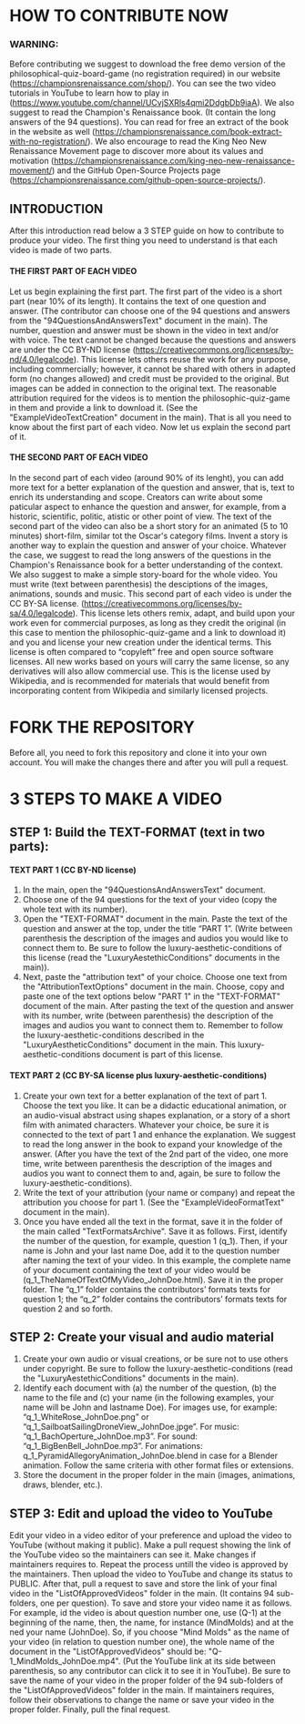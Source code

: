 # HOW TO CONTRIBUTE NOW

### WARNING:
Before contributing we suggest to download the free demo version of the philosophical-quiz-board-game (no registration required) in our website (https://championsrenaissance.com/shop/). You can see the two video tutorials in YouTube to learn how to play in (https://www.youtube.com/channel/UCvjSXRls4qmi2DdgbDb9iaA). We also suggest to read the Champion's Renaissance book. (It contain the long answers of the 94 questions). You can read for free an extract of the book in the website as well (https://championsrenaissance.com/book-extract-with-no-registration/). We also encourage to read the King Neo New Renaissance Movement page to discover more about its values and motivation (https://championsrenaissance.com/king-neo-new-renaissance-movement/) and the GitHub Open-Source Projects page (https://championsrenaissance.com/github-open-source-projects/). 

## INTRODUCTION

After this introduction read below a 3 STEP guide on how to contribute to produce your video. 
The first thing you need to understand is that each video is made of two parts. 

#### THE FIRST PART OF EACH VIDEO
Let us begin explaining the first part. The first part of the video is a short part (near 10% of its length). It contains the text of one question and answer. (The contributor can choose one of the 94 questions and answers from the "94QuestionsAndAnswersText" document in the main). The number, question and answer must be shown in the video in text and/or with voice. The text cannot be changed because the questions and answers are under the CC BY-ND license (https://creativecommons.org/licenses/by-nd/4.0/legalcode). This license lets others reuse the work for any purpose, including commercially; however, it cannot be shared with others in adapted form (no changes allowed) and credit must be provided to the original. But images can be added in connection to the original text. The reasonable attribution required for the videos is to mention the philosophic-quiz-game in them and provide a link to download it. (See the "ExampleVideoTextCreation" document in the main). That is all you need to know about the first part of each video. Now let us explain the second part of it.

#### THE SECOND PART OF EACH VIDEO
In the second part of each video (around 90% of its lenght), you can add more text for a better explanation of the question and answer, that is, text to enrich its understanding and scope. Creators can write about some paticular aspect to enhance the question and answer, for example, from a historic, scientific, politic, atistic or other point of view. The text of the second part of the video can also be a short story for an animated (5 to 10 minutes) short-film, similar tot the Oscar's category films. Invent a story is another way to explain the question and answer of your choice. Whatever the case, we suggest to read the long answers of the questions in the Champion's Renaissance book for a better understanding of the context. We also suggest to make a simple story-board for the whole video. You must write (text between parenthesis) the desciptions of the images, animations, sounds and music. This second part of each video is under the CC BY-SA license. (https://creativecommons.org/licenses/by-sa/4.0/legalcode). This license lets others remix, adapt, and build upon your work even for commercial purposes, as long as they credit the original (in this case to mention the philosophic-quiz-game and a link to download it) and you and license your new creation under the identical terms. This license is often compared to “copyleft” free and open source software licenses. All new works based on yours will carry the same license, so any derivatives will also allow commercial use. This is the license used by Wikipedia, and is recommended for materials that would benefit from incorporating content from Wikipedia and similarly licensed projects.
    
# FORK THE REPOSITORY
Before all, you need to fork this repository and clone it into your own account. You will make the changes there and after you will pull a request.


# 3 STEPS TO MAKE A VIDEO


## STEP 1: Build the TEXT-FORMAT (text in two parts):

#### TEXT PART 1 (CC BY-ND license)
1.	In the main, open the "94QuestionsAndAnswersText" document.
2.	Choose one of the 94 questions for the text of your video (copy the whole text with its number).
3.	Open the "TEXT-FORMAT" document in the main. Paste the text of the question and answer at the top, under the title “PART 1”. (Write between parenthesis the description of the images and audios you would like to connect them to. Be sure to follow the luxury-aesthetic-conditions of this license (read the "LuxuryAestethicConditions" documents in the main)).
4.	Next, paste the "attribution text" of your choice. Choose one text from the "AttributionTextOptions" document in the main. Choose, copy and paste one of the text options below "PART 1" in the "TEXT-FORMAT" document of the main. After pasting the text of the question and answer with its number, write (between parenthesis) the description of the images and audios you want to connect them to. Remember to follow the luxury-aesthetic-conditions described in the "LuxuryAestheticConditions" document in the main. This luxury-aesthetic-conditions document is part of this license. 

#### TEXT PART 2 (CC BY-SA license plus luxury-aesthetic-conditions)
1.	Create your own text for a better explanation of the text of part 1. Choose the text you like. It can be a didactic educational animation, or an audio-visual abstract using shapes explanation, or a story of a short film with animated characters. Whatever your choice, be sure it is connected to the text of part 1 and enhance the explanation. We suggest to read the long answer in the book to expand your knowledge of the answer. (After you have the text of the 2nd part of the video, one more time, write between parenthesis the description of the images and audios you want to connect them to and, again, be sure to follow the luxury-aesthetic-conditions).
2.	Write the text of your attribution (your name or company) and repeat the attribution you choose for part 1. (See the "ExampleVideoFormatText" document in the main).
3.	Once you have ended all the text in the format, save it in the folder of the main called "TextFormatsArchive". Save it as follows. First, identify the number of the question, for example, question 1 (q_1). Then, if your name is John and your last name Doe, add it to the question number after naming the text of your video. In this example, the complete name of your document containing the text of your video would be (q_1_TheNameOfTextOfMyVideo_JohnDoe.html). Save it in the proper folder. The “q_1” folder contains the contributors’ formats texts for question 1; the “q_2” folder contains the contributors’ formats texts for question 2 and so forth.

## STEP 2: Create your visual and audio material

1.	Create your own audio or visual creations, or be sure not to use others under copyright. Be sure to follow the luxury-aesthetic-conditions (read the "LuxuryAestethicConditions" documents in the main).
2.	Identify each document with (a) the number of the question, (b) the name to the file and (c) your name (in the following examples, your name will be John and lastname Doe). For images use, for example: “q_1_WhiteRose_JohnDoe.png” or “q_1_SailboatSailingDroneView_JohnDoe.jpge”. For music: “q_1_BachOperture_JohnDoe.mp3”. For sound: “q_1_BigBenBell_JohnDoe.mp3”. For animations: q_1_PyramidAllegoryAnimation_JohnDoe.blend in case for a Blender animation. Follow the same criteria with other format files or extensions.
3.  Store the document in the proper folder in the main (images, animations, draws, blender, etc.).

## STEP 3: Edit and upload the video to YouTube
Edit your video in a video editor of your preference and upload the video to YouTube (without making it public). Make a pull request showing the link of the YouTube video so the maintainers can see it. Make changes if maintainers requires to. Repeat the process untill the video is approved by the maintainers. Then upload the video to YouTube and change its status to PUBLIC. After that, pull a request to save and store the link of your final video in the "ListOfApprovedVideos" folder in the main. (It contains 94 sub-folders, one per question). To save and store your video name it as follows. For example, id the video is about question number one, use (Q-1) at the beginning of the name, then, the name, for instance (MindMolds) and at the ned your name (JohnDoe). So, if you choose "Mind Molds" as the name of your video (in relation to question number one), the whole name of the document in the "ListOfApprovedVideos" should be: "Q-1_MindMolds_JohnDoe.mp4". (Put the YouTube link at its side between parenthesis, so any contributor can click it to see it in YouTube). Be sure to save the name of your video in the proper folder of the 94 sub-folders of the "ListOfApprovedVideos" folder in the main. If maintainers requires, follow their observations to change the name or save your video in the proper folder. Finally, pull the final request.

